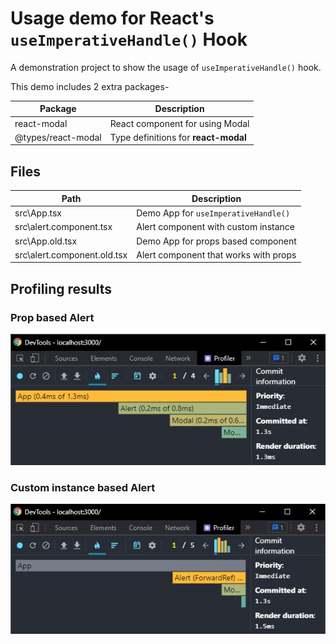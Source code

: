 # Usage demo for React's `useImperativeHandle()` Hook

A demonstration project to show the usage of `useImperativeHandle()` hook.

This demo includes 2 extra packages-

| Package            | Description                          |
| ------------------ | ------------------------------------ |
| react-modal        | React component for using Modal      |
| @types/react-modal | Type definitions for **react-modal** |

## Files

| Path                        | Description                           |
| --------------------------- | ------------------------------------- |
| src\App.tsx                 | Demo App for `useImperativeHandle()`  |
| src\alert.component.tsx     | Alert component with custom instance  |
| src\App.old.tsx             | Demo App for props based component    |
| src\alert.component.old.tsx | Alert component that works with props |

## Profiling results
### Prop based Alert
![prop-based-alert-profile-result](/assets/profile-1.jpg)

### Custom instance based Alert
![custom-instance-based-alert-profile-result](/assets/profile-2.jpg)